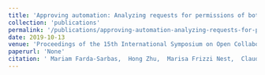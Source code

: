 ```yaml
---
title: 'Approving automation: Analyzing requests for permissions of bots in wikidata'
collection: 'publications'
permalink: '/publications/approving-automation-analyzing-requests-for-permissions-of-bots-in-wikidata'
date: 2019-10-13
venue: 'Proceedings of the 15th International Symposium on Open Collaboration'
paperurl: 'None'
citation: ' Mariam Farda-Sarbas,  Hong Zhu,  Marisa Frizzi Nest,  Claudia Müller-Birn, "Approving automation: Analyzing requests for permissions of bots in wikidata." Proceedings of the 15th International Symposium on Open Collaboration, 2019.'
---
```


